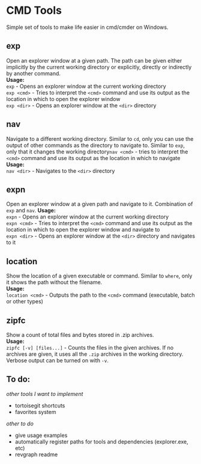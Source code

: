 # CMD Tools #
Simple set of tools to make life easier in cmd/cmder on Windows.

## exp ##
Open an explorer window at a given path. The path can be given either implicitly by the current working directory or explicitly, directly or indirectly by another command.  
**Usage:**  
`exp` - Opens an explorer window at the current working directory  
`exp <cmd>` - Tries to interpret the `<cmd>` command and use its output as the location in which to open the explorer window  
`exp <dir>` - Opens an explorer window at the `<dir>` directory  

## nav ##
Navigate to a different working directory. Similar to `cd`, only you can use the output of other commands as the directory to navigate to. Similar to `exp`, only that it changes the working directory`nav <cmd>` - tries to interpret the `<cmd>` command and use its output as the location in which to navigate  
**Usage:**  
`nav <dir>` - Navigates to the `<dir>` directory  

## expn ##
Open an explorer window at a given path and navigate to it. Combination of `exp` and `nav`.
**Usage:**  
`expn` - Opens an explorer window at the current working directory  
`expn <cmd>` - Tries to interpret the `<cmd>` command and use its output as the location in which to open the explorer window and navigate to  
`expn <dir>` - Opens an explorer window at the `<dir>` directory and navigates to it  

## location ##
Show the location of a given executable or command. Similar to `where`, only it shows the path without the filename.  
**Usage:**  
`location <cmd>` - Outputs the path to the `<cmd>` command (executable, batch or other types)  

## zipfc ##
Show a count of total files and bytes stored in .zip archives.  
**Usage:**  
`zipfc [-v] [files...]` - Counts the files in the given archives. If no archives are given, it uses all the `.zip` archives in the working directory. Verbose output can be turned on with `-v`.

## To do: ##
_other tools I want to implement_
- tortoisegit shortcuts
- favorites system

_other to do_ 
- give usage examples
- automatically register paths for tools and dependencies (explorer.exe, etc)
- revgraph readme